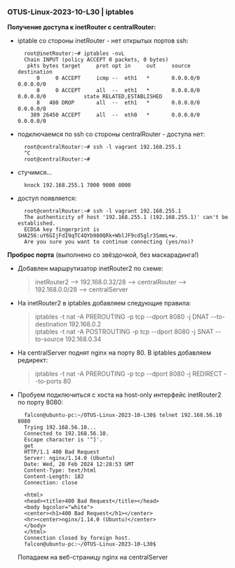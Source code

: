 ### OTUS-Linux-2023-10-L30 | iptables

**Получение доступа к inetRouter с centralRouter:**  

- iptable со стороны inetRouter - нет открытых портов ssh:

		root@inetRouter:~# iptables -nvL
		Chain INPUT (policy ACCEPT 0 packets, 0 bytes)
		 pkts bytes target     prot opt in     out     source               destination         
		    0     0 ACCEPT     icmp --  eth1   *       0.0.0.0/0            0.0.0.0/0           
		    0     0 ACCEPT     all  --  eth1   *       0.0.0.0/0            0.0.0.0/0            state RELATED,ESTABLISHED
		    8   480 DROP       all  --  eth1   *       0.0.0.0/0            0.0.0.0/0           
		  389 26450 ACCEPT     all  --  eth0   *       0.0.0.0/0            0.0.0.0/0           

- подключаемся по ssh со стороны centralRouter - доступа нет: 

		root@centralRouter:~# ssh -l vagrant 192.168.255.1
		^C
		root@centralRouter:~# 

- стучимся...

		knock 192.168.255.1 7000 9000 8000  

- доступ появляется:  

		root@centralRouter:~# ssh -l vagrant 192.168.255.1
		The authenticity of host '192.168.255.1 (192.168.255.1)' can't be established.
		ECDSA key fingerprint is SHA256:uY6GIjFdI9qTC4QYb980QRk+WblJF9cd5glr3SmmL+w.
		Are you sure you want to continue connecting (yes/no)? 

**Проброс порта** (выполнено со звёздочкой, без маскарадинга!)

- Добавлен маршрутизатор inetRouter2 по схеме:  
	> inetRouter2 --> 192.168.0.32/28 --> centralRouter --> 192.168.0.0/28 --> centralServer

- На inetRouter2 в iptables добавляем следующие правила:  
	> iptables -t nat -A PREROUTING -p tcp --dport 8080 -j DNAT --to-destination 192.168.0.2  
	> iptables -t nat -A POSTROUTING -p tcp --dport 8080 -j SNAT --to-source 192.168.0.34

- На centralServer поднят nginx на порту 80. В iptables добавляем редирект:
	> iptables -t nat -A PREROUTING -p tcp --dport 8080 -j REDIRECT --to-ports 80

- Пробуем подключиться с хоста на host-only интерфейс inetRouter2 по порту 8080:
	
		falcon@ubuntu-pc:~/OTUS-Linux-2023-10-L30$ telnet 192.168.56.10 8080
		Trying 192.168.56.10...
		Connected to 192.168.56.10.
		Escape character is '^]'.
		get
		HTTP/1.1 400 Bad Request
		Server: nginx/1.14.0 (Ubuntu)
		Date: Wed, 28 Feb 2024 12:28:53 GMT
		Content-Type: text/html
		Content-Length: 182
		Connection: close
		
		<html>
		<head><title>400 Bad Request</title></head>
		<body bgcolor="white">
		<center><h1>400 Bad Request</h1></center>
		<hr><center>nginx/1.14.0 (Ubuntu)</center>
		</body>
		</html>
		Connection closed by foreign host.
		falcon@ubuntu-pc:~/OTUS-Linux-2023-10-L30$

	Попадаем на веб-страницу nginx на centralServer

